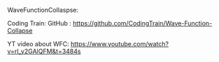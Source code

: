 WaveFunctionCollaspse:

Coding Train:
  GitHub : https://github.com/CodingTrain/Wave-Function-Collapse
  
  YT video about WFC: https://www.youtube.com/watch?v=rI_y2GAlQFM&t=3484s
